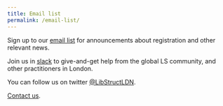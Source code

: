 ```yaml
---
title: Email list
permalink: /email-list/
---
```


Sign up to our [email list](https://bit.ly/lsldnemail) for announcements about registration and other relevant news.

Join us in [slack](/slack) to give-and-get help from the global LS community, and other practitioners in London.

You can follow us on twitter [@LibStructLDN](https://twitter.com/LibStructLDN).

[Contact us](/contact-us).
